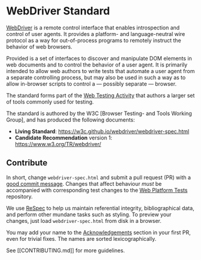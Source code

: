 WebDriver Standard
==================

[WebDriver] is a remote control interface that enables introspection
and control of user agents.  It provides a platform- and language-neutral
wire protocol as a way for out-of-process programs to remotely
instruct the behavior of web browsers.

Provided is a set of interfaces to discover and manipulate DOM
elements in web documents and to control the behavior of a user
agent. It is primarily intended to allow web authors to write tests
that automate a user agent from a separate controlling process, but
may also be used in such a way as to allow in-browser scripts to
control a — possibly separate — browser.

The standard forms part of the [Web Testing Activity] that authors
a larger set of tools commonly used for testing.

The standard is authored by the W3C [Browser Testing- and Tools
Working Group], and has produced the following documents:

  * **Living Standard**: https://w3c.github.io/webdriver/webdriver-spec.html
  * **Candidate Recommendation** version 1: https://www.w3.org/TR/webdriver/

[WebDriver]: https://w3c.github.io/webdriver/webdriver-spec.html
[Web Testing Activity]: https://www.w3.org/testing/Activity
[Browser Testing- and ToolsWorking Group]: https://www.w3.org/testing/browser/


Contribute
----------

In short, change `webdriver-spec.html` and submit a pull request
(PR) with a [good commit message].  Changes that affect behaviour
_must_ be accompanied with corresponding test changes to the [Web
Platform Tests] repository.

We use [ReSpec] to help us maintain referential integrity,
bibliographical data, and perform other mundane tasks such as
styling.  To preview your changes, just load `webdriver-spec.html`
from disk in a browser.

You may add your name to the [Acknowledgements] section in your
first PR, even for trivial fixes.  The names are sorted lexicographically.

See [[CONTRIBUTING.md]] for more guidelines.

[good commit message]: https://github.com/erlang/otp/wiki/Writing-good-commit-messages
[Acknowledgements]: https://w3c.github.io/webdriver/webdriver-spec.html#acknowledgements
[Web Platform Tests]: https://github.com/w3c/web-platform-tests/tree/master/webdriver
[ReSpec]: https://github.com/w3c/respec/wiki
